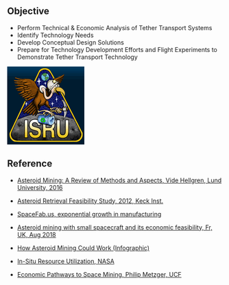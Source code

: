 
## Objective

- Perform Technical & Economic Analysis of Tether Transport Systems
- Identify Technology Needs
- Develop Conceptual Design Solutions
- Prepare for Technology Development Efforts and Flight Experiments to Demonstrate Tether Transport Technology

<!-- 完全无人任务的困难，载人航天作为必须，载人航天巨大的公众效应（比较载人项目与火星无人探测项目热度），载人项目的路径依赖，人工智能直到近期的突破，航天项目辐射加固测试保守，90年代后大工业之前对于项目需要人并不是必须，大工业的巨坑需要人上去debug（各段各需引文 -->

![ISRU](../assets/imgs/isru-mission-patch-vultureLogoS.gif)

## Reference


* [Asteroid Mining: A Review of Methods and Aspects, Vide Hellgren, Lund University, 2016](https://lup.lub.lu.se/luur/download?func=downloadFile&recordOId=8882371&fileOId=8884121)
* [Asteroid Retrieval Feasibility Study, 2012, Keck Inst.](http://large.stanford.edu/courses/2014/ph240/crerend1/docs/keck.pdf)

* [SpaceFab.us, exponential growth in manufacturing](http://www.spacefab.us/future-of-spacefab.html)
* [Asteroid mining with small spacecraft and its economic feasibility, Fr, UK, Aug 2018](https://arxiv.org/pdf/1808.05099.pdf)

* [How Asteroid Mining Could Work (Infographic)](https://www.space.com/15391-asteroid-mining-space-planetary-resources-infographic.html)

* [In-Situ Resource Utilization, NASA](https://www.nasa.gov/pdf/203084main_ISRU%20TEC%2011-07%20V3.pdf)
* [Economic Pathways to Space Mining, Philip Metzger, UCF](http://sciences.ucf.edu/class/wp-content/uploads/sites/58/2017/03/Economic-Pathways-to-Space-Mining_ISRU-Seminar_Metzger.pdf)